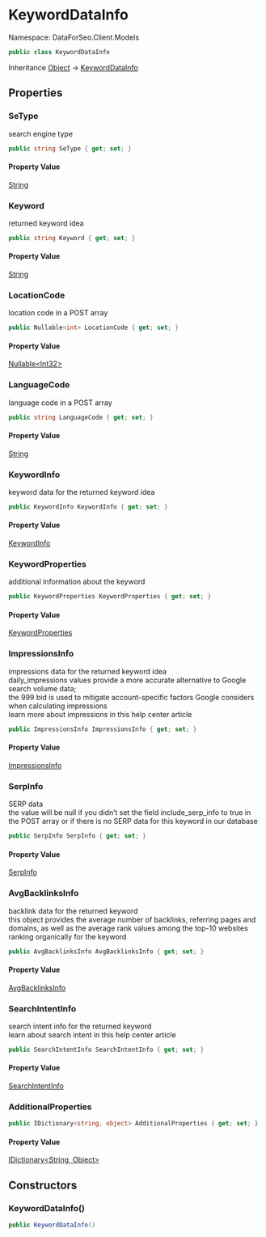 # KeywordDataInfo

Namespace: DataForSeo.Client.Models

```csharp
public class KeywordDataInfo
```

Inheritance [Object](https://docs.microsoft.com/en-us/dotnet/api/system.object) → [KeywordDataInfo](./dataforseo.client.models.keyworddatainfo.md)

## Properties

### **SeType**

search engine type

```csharp
public string SeType { get; set; }
```

#### Property Value

[String](https://docs.microsoft.com/en-us/dotnet/api/system.string)<br>

### **Keyword**

returned keyword idea

```csharp
public string Keyword { get; set; }
```

#### Property Value

[String](https://docs.microsoft.com/en-us/dotnet/api/system.string)<br>

### **LocationCode**

location code in a POST array

```csharp
public Nullable<int> LocationCode { get; set; }
```

#### Property Value

[Nullable&lt;Int32&gt;](https://docs.microsoft.com/en-us/dotnet/api/system.nullable-1)<br>

### **LanguageCode**

language code in a POST array

```csharp
public string LanguageCode { get; set; }
```

#### Property Value

[String](https://docs.microsoft.com/en-us/dotnet/api/system.string)<br>

### **KeywordInfo**

keyword data for the returned keyword idea

```csharp
public KeywordInfo KeywordInfo { get; set; }
```

#### Property Value

[KeywordInfo](./dataforseo.client.models.keywordinfo.md)<br>

### **KeywordProperties**

additional information about the keyword

```csharp
public KeywordProperties KeywordProperties { get; set; }
```

#### Property Value

[KeywordProperties](./dataforseo.client.models.keywordproperties.md)<br>

### **ImpressionsInfo**

impressions data for the returned keyword idea
 <br>daily_impressions values provide a more accurate alternative to Google search volume data;
 <br>the 999 bid is used to mitigate account-specific factors Google considers when calculating impressions
 <br>learn more about impressions in this help center article

```csharp
public ImpressionsInfo ImpressionsInfo { get; set; }
```

#### Property Value

[ImpressionsInfo](./dataforseo.client.models.impressionsinfo.md)<br>

### **SerpInfo**

SERP data
 <br>the value will be null if you didn’t set the field include_serp_info to true in the POST array or if there is no SERP data for this keyword in our database

```csharp
public SerpInfo SerpInfo { get; set; }
```

#### Property Value

[SerpInfo](./dataforseo.client.models.serpinfo.md)<br>

### **AvgBacklinksInfo**

backlink data for the returned keyword
 <br>this object provides the average number of backlinks, referring pages and domains, as well as the average rank values among the top-10 websites ranking organically for the keyword

```csharp
public AvgBacklinksInfo AvgBacklinksInfo { get; set; }
```

#### Property Value

[AvgBacklinksInfo](./dataforseo.client.models.avgbacklinksinfo.md)<br>

### **SearchIntentInfo**

search intent info for the returned keyword
 <br>learn about search intent in this help center article

```csharp
public SearchIntentInfo SearchIntentInfo { get; set; }
```

#### Property Value

[SearchIntentInfo](./dataforseo.client.models.searchintentinfo.md)<br>

### **AdditionalProperties**

```csharp
public IDictionary<string, object> AdditionalProperties { get; set; }
```

#### Property Value

[IDictionary&lt;String, Object&gt;](https://docs.microsoft.com/en-us/dotnet/api/system.collections.generic.idictionary-2)<br>

## Constructors

### **KeywordDataInfo()**

```csharp
public KeywordDataInfo()
```

